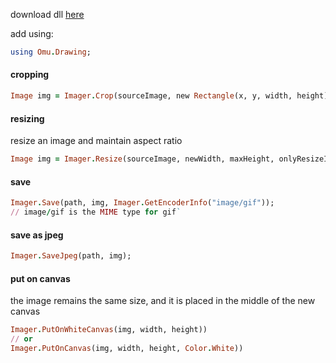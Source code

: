 download dll [here](https://imager.codeplex.com/downloads/get/1569524)

add using:
``` ruby
using Omu.Drawing;
```

#### cropping
``` ruby
Image img = Imager.Crop(sourceImage, new Rectangle(x, y, width, height));
```

#### resizing
resize an image and maintain aspect ratio
``` ruby
Image img = Imager.Resize(sourceImage, newWidth, maxHeight, onlyResizeIfWider);
```

#### save
``` ruby
Imager.Save(path, img, Imager.GetEncoderInfo("image/gif"));
// image/gif is the MIME type for gif`
```

#### save as jpeg
``` ruby
Imager.SaveJpeg(path, img);
```

#### put on canvas
the image remains the same size, and it is placed in the middle of the new canvas
``` ruby
Imager.PutOnWhiteCanvas(img, width, height))
// or
Imager.PutOnCanvas(img, width, height, Color.White))
```


